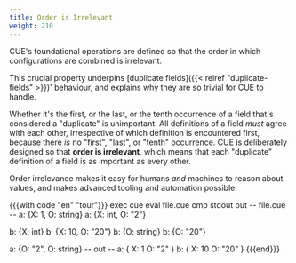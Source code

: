 ```yaml
---
title: Order is Irrelevant
weight: 210
---
```


CUE's
foundational operations
are defined so that
the order in which configurations are combined is irrelevant.

This crucial property
underpins [duplicate fields]({{< relref "duplicate-fields" >}})' behaviour,
and explains why they are so trivial for CUE to handle.

Whether
it's the first,
or the last,
or the tenth
occurrence of a field
that's considered a "duplicate" is unimportant.
All definitions of a field *must* agree with each other,
irrespective of which definition is encountered first,
because there *is* no "first", "last", or "tenth" occurrence.
CUE is deliberately designed so that
**order is irrelevant**,
which means that
each "duplicate" definition of a field
is as important as every other.

Order irrelevance makes it easy for humans _and_ machines to reason about values, and
makes advanced tooling and automation possible.

{{{with code "en" "tour"}}}
exec cue eval file.cue
cmp stdout out
-- file.cue --
a: {X: 1, O: string}
a: {X: int, O: "2"}

b: {X: int}
b: {X: 10, O: "20"}
b: {O: string}
b: {O: "20"}

a: {O: "2", O: string}
-- out --
a: {
    X: 1
    O: "2"
}
b: {
    X: 10
    O: "20"
}
{{{end}}}
